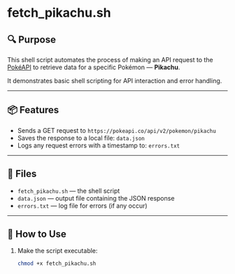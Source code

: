 # fetch_pikachu.sh

## 🔍 Purpose

This shell script automates the process of making an API request to the [PokéAPI](https://pokeapi.co) to retrieve data for a specific Pokémon — **Pikachu**.

It demonstrates basic shell scripting for API interaction and error handling.

---

## 📦 Features

- Sends a GET request to `https://pokeapi.co/api/v2/pokemon/pikachu`
- Saves the response to a local file: `data.json`
- Logs any request errors with a timestamp to: `errors.txt`

---

## 📁 Files

- `fetch_pikachu.sh` — the shell script
- `data.json` — output file containing the JSON response
- `errors.txt` — log file for errors (if any occur)

---

## 🚀 How to Use

1. Make the script executable:
   ```bash
   chmod +x fetch_pikachu.sh

